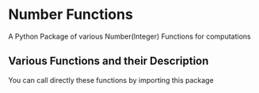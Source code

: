 # Number Functions

A Python Package of various Number(Integer) Functions for computations

## Various Functions and their Description
You can call directly these functions by importing this package